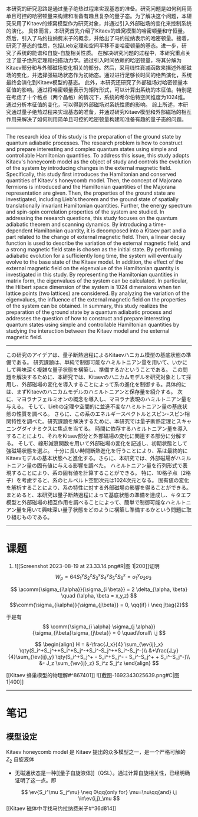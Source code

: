 本研究的研究思路是通过量子绝热过程来实现基态的准备。研究问题是如何利用简单且可控的哈密顿量来构建和准备有趣且复杂的量子态。为了解决这个问题，本研究采用了Kitaev的蜂窝模型作为研究对象，并通过引入外部磁场的变化来控制系统的演化。 具体而言，本研究首先介绍了Kitaev的蜂窝模型的哈密顿量和守恒量。然后，引入了马约拉纳费米子的概念，并给出了马约拉纳表示的哈密顿量。接着，研究了基态的性质，包括Lieb定理和空间平移不变哈密顿量的基态。进一步，研究了系统的能谱和自旋-自旋相关性质。 在解决研究问题的过程中，本研究重点关注了量子绝热定理和扫描动力学。通过引入时间依赖的哈密顿量，将其分解为Kitaev部分和与外部磁场变化相关的部分。然后，采用线性衰减函数来描述外部磁场的变化，并选择强磁场状态作为初始态。通过进行足够长时间的绝热演化，系统最终会演化到Kitaev模型的基态。 此外，本研究还研究了外部磁场对哈密顿量本征值的影响。通过将哈密顿量表示为矩阵形式，可以计算出系统的本征值。特别是在考虑了十个格点（两个晶格）的情况下，系统的希尔伯特空间维度为1024维。通过分析本征值的变化，可以得到外部磁场对系统性质的影响。 综上所述，本研究通过量子绝热过程来实现基态的准备，并通过研究Kitaev模型和外部磁场的相互作用来解决了如何利用简单且可控的哈密顿量构建和准备有趣的量子态的问题。

---

The research idea of this study is the preparation of the ground state by quantum adiabatic processes. The research problem is how to construct and prepare interesting and complex quantum states using simple and controllable Hamiltonian quantities. To address this issue, this study adopts Kitaev's honeycomb model as the object of study and controls the evolution of the system by introducing changes in the external magnetic field. Specifically, this study first introduces the Hamiltonian and conserved quantities of Kitaev's honeycomb model. Then, the concept of Majorana fermions is introduced and the Hamiltonian quantities of the Majorana representation are given. Then, the properties of the ground state are investigated, including Lieb's theorem and the ground state of spatially translationally invariant Hamiltonian quantities. Further, the energy spectrum and spin-spin correlation properties of the system are studied. In addressing the research questions, this study focuses on the quantum adiabatic theorem and scanning dynamics. By introducing a time-dependent Hamiltonian quantity, it is decomposed into a Kitaev part and a part related to the change of external magnetic field. Then, a linear decay function is used to describe the variation of the external magnetic field, and a strong magnetic field state is chosen as the initial state. By performing adiabatic evolution for a sufficiently long time, the system will eventually evolve to the base state of the Kitaev model. In addition, the effect of the external magnetic field on the eigenvalue of the Hamiltonian quantity is investigated in this study. By representing the Hamiltonian quantities in matrix form, the eigenvalues of the system can be calculated. In particular, the Hilbert space dimension of the system is 1024 dimensions when ten lattice points (two lattices) are considered. By analyzing the variation of the eigenvalues, the influence of the external magnetic field on the properties of the system can be obtained. In summary, this study realizes the preparation of the ground state by a quantum adiabatic process and addresses the question of how to construct and prepare interesting quantum states using simple and controllable Hamiltonian quantities by studying the interaction between the Kitaev model and the external magnetic field.


---


この研究のアイデアは、量子断熱過程によるKitaevハニカム模型の基底状態の準備である。 研究課題は、単純で制御可能なハミルトニアン量を用いて、いかにして興味深く複雑な量子状態を構築し、準備するかということである。 この問題を解決するために、本研究では、Kitaevのハニカムモデルを研究対象として採用し、外部磁場の変化を導入することによって系の進化を制御する。具体的には、まずKitaevのハニカムモデルのハミルトニアンと保存量を紹介する。 次に、マヨラナフェルミオンの概念を導入し、マヨラナ表現のハミルトニアン量を与える。 そして、Liebの定理や空間的に並進不変なハミルトニアン量の基底状態の性質を調べる。 さらに、この系のエネルギースペクトルとスピン-スピン相関特性を調べた。研究課題を解決するために、本研究では量子断熱定理とスキャニングダイナミクスに焦点を当てる。 時間に依存するハミルトニアン量を導入することにより、それをKitaev部分と外部磁場の変化に関連する部分に分解する。 そして、線形減衰関数を用いて外部磁場の変化を記述し、初期状態として強磁場状態を選ぶ。 十分に長い時間断熱進化を行うことにより、系は最終的にKitaevモデルの基本状態へと進化する。さらに、本研究では、外部磁場がハミルトニアン量の固有値に与える影響を調べた。 ハミルトニアン量を行列形式で表現することにより、系の固有値を計算することができる。 特に、10格子点（2格子）を考慮すると、系のヒルベルト空間次元は1024次元となる。 固有値の変化を解析することにより、系の特性に対する外部磁場の影響を得ることができる。まとめると、本研究は量子断熱過程によって基底状態の準備を達成し、キタエフ模型と外部磁場の相互作用を調べることによって、簡単で制御可能なハミルトニアン量を用いて興味深い量子状態をどのように構築し準備するかという問題に取り組むものである。


---

# 课题

1. ![[Screenshot 2023-08-19 at 23.33.14.png#R|图 1|200]]证明
$$
W_p = 64 S_1^y S_2^z S_3^x S_4^y S_5^z S_6^x
= \sigma_1^y \sigma_2 \sigma_3 
$$


$$
\acomm{\sigma_{i\alpha}}{\sigma_{i \beta}} = 2 \delta_{\alpha, \beta}
\quad (\alpha, \beta = x,y,z)
$$
$$\comm{\sigma_{i\alpha}}{\sigma_{j\beta}} = 0, \qq{if} i \neq j\tag{2}$$

于是有
$$
\comm{\sigma_{i \alpha} \sigma_{j \alpha}}{\sigma_{i\beta}\sigma_{j\beta}} = 0 \quad\forall\ i,j
$$

$$
\begin{align}
H = &-\frac{J_x}{4} \sum_{\ev{ij}_x}
\qty(S_i^+S_j^++S_i^+S_j^-+S_i^-S_j^++S_i^-S_j^-)\\
&+\frac{J_y}{4}\sum_{\ev{ij}_y}
\qty(S_i^+S_j^+ - S_i^+S_j^- - S_i^-S_j^+ + S_i^-S_j^-)\\
&- J_z \sum_{\ev{ij}_z} S_i^z S_j^z
\end{align}
$$


[[Kitaev 蜂巢模型的物理解#^867401]]
![[截图-1692343025639.png#C|图 1|400]]


---


# 笔记

## 模型设定

Kitaev honeycomb model 是 Kitaev 提出的众多模型之一，是一个严格可解的 $Z_2$ 自旋液体

- 无磁通状态是一种[[量子自旋液体]]（QSL）。通过计算自旋相关性，已经明确证明了这一点。即

$$
\ev{S_i^\mu S_j^\nu} \neq 0\qq{only for} \mu=\nu\qq{and} i,j \in\ev{i,j}_\mu
$$
[[Kitaev 磁体中寻找马约拉纳费米子#^36d814]]
